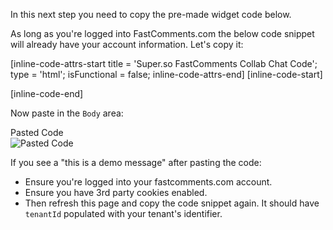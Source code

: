 In this next step you need to copy the pre-made widget code below.

As long as you're logged into FastComments.com the below code snippet will already have your account information. Let's copy it:

[inline-code-attrs-start title = 'Super.so FastComments Collab Chat Code'; type = 'html'; isFunctional = false; inline-code-attrs-end]
[inline-code-start]
<script src="https://cdn.fastcomments.com/js/embed-collab-chat.min.js"></script>
<script>
    (function () {

        function load() {
            if (!window.FastCommentsCollabChat) {
                console.log('...no script, trying again...');
                return setTimeout(load, 100);
            }
            const target = document.querySelector('.super-content');
            if (!target) {
                console.log('...no content, trying again...');
                return setTimeout(load, 100);
            }
            if (target.fastCommentsInstance) {
                target.fastCommentsInstance.destroy();
            }
            const topBarTarget = document.createElement('div');
            target.parentNode.insertBefore(topBarTarget, target);
            topBarTarget.style.maxWidth = 'var(--layout-max-width)';
            topBarTarget.style.margin = '0 auto';
            target.fastCommentsInstance = FastCommentsCollabChat(target, {
                tenantId: "nYrnfYEv",
                topBarTarget
            });
        }

        load();
    })();
</script>
[inline-code-end]

Now paste in the `Body` area:

<div class="screenshot white-bg">
    <div class="title">Pasted Code</div>
    <img class="screenshot-image" src="/images/installation-guides/super-so-step-3-pasted-code.png" alt="Pasted Code" />
</div>

If you see a "this is a demo message" after pasting the code:

- Ensure you're logged into your fastcomments.com account.
- Ensure you have 3rd party cookies enabled.
- Then refresh this page and copy the code snippet again. It should have `tenantId` populated with your tenant's identifier.
